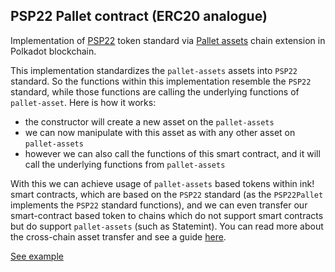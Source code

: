 ## PSP22 Pallet contract (ERC20 analogue)

Implementation of [PSP22](https://github.com/w3f/PSPs/blob/master/PSPs/psp-22.md) token standard via [Pallet assets](https://github.com/727-Ventures/pallet-assets-chain-extension) chain extension in Polkadot blockchain.

This implementation standardizes the `pallet-assets` assets into `PSP22` standard. So the functions within this implementation resemble the `PSP22` standard, while those functions are calling the underlying functions of `pallet-asset`. Here is how it works:

- the constructor will create a new asset on the `pallet-assets`
- we can now manipulate with this asset as with any other asset on `pallet-assets`
- however we can also call the functions of this smart contract, and it will call the underlying functions from `pallet-assets`

With this we can achieve usage of `pallet-assets` based tokens within ink! smart contracts, which are based on the `PSP22` standard (as the `PSP22Pallet` implements the `PSP22` standard functions), and we can even transfer our smart-contract based token to chains which do not support smart contracts but do support `pallet-assets` (such as Statemint). You can read more about the cross-chain asset transfer and see a guide [here](https://medium.com/@krikolkk/xcm-and-cross-chain-asset-transferring-6922a0ba209).

[See example](https://727-ventures.github.io/openbrush-contracts/smart-contracts/PSP22-Pallet/)
